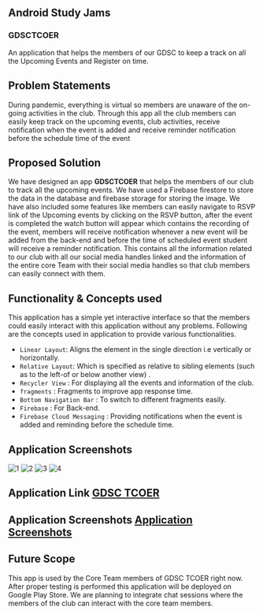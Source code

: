 ## **Android Study Jams**

### **GDSCTCOER**

An application that helps the members of our GDSC to keep a track on all the Upcoming Events and Register on time.

## **Problem Statements** 

During pandemic, everything is virtual so members are unaware of the on-going activities in the club. Through this app all the club members can easily keep track on the upcoming events, club activities, receive notification when the event is added and receive reminder notification before the schedule time of the event

## **Proposed Solution**

We have designed an app **GDSCTCOER** that helps the members of our club to track all the upcoming events. We have used a Firebase firestore to store the data in the database and firebase storage for storing the image. We have also included some features like members can easily navigate to RSVP link of the Upcoming events by clicking on the RSVP button, after the event is completed the watch button will appear which contains the recording of the event, members will receive notification whenever a new event will be added from the back-end and before the time of scheduled event student will receive a reminder notification. This contains all the information related to our club with all our social media handles linked and the information of the entire core Team with their social media handles so that club members can easily connect with them.

## **Functionality & Concepts used**

This application has a simple yet interactive interface so that the members could easily interact with this application without any problems. Following are the concepts used in application to provide various functionalities.

- `Linear Layout`: Aligns the element in the single direction i.e vertically or horizontally.
- `Relative Layout`: Which is specified as relative to sibling elements (such as to the left-of or below another view) .
- `Recycler View` : For displaying all the events and information of the club.
- `fragments` : Fragments to improve app response time.
- `Bottom Navigation Bar` : To switch to different fragments easily.
- `Firebase` : For Back-end.
- `Firebase Cloud Messaging` : Providing notifications when the event is added and reminding before the schedule time.

## Application Screenshots

![1](https://user-images.githubusercontent.com/51884003/148765469-321f7b5c-6b1a-4d93-a61e-1278c742e350.JPG)
![2](https://user-images.githubusercontent.com/51884003/148765456-1e855943-bb55-49bd-aeaf-2893561dfbcb.JPG)
![3](https://user-images.githubusercontent.com/51884003/148765460-71c13ab0-478e-40c0-a466-4784f39637d1.JPG)
![4](https://user-images.githubusercontent.com/51884003/148765466-42e9cd7e-f7dc-4fa6-bfcb-94fa74ac0368.JPG)

## Application Link [GDSC TCOER](https://drive.google.com/drive/folders/1Ki2hQ5OWNM3yD0YDWR6wtCjTSrQBnVeL?usp=sharing)
## Application Screenshots [Application Screenshots](https://drive.google.com/drive/folders/1Ki2hQ5OWNM3yD0YDWR6wtCjTSrQBnVeL?usp=sharing)

## Future Scope 
This app is used by the Core Team members of GDSC TCOER right now. After proper testing is performed this application will be deployed on Google Play Store. We are planning to integrate chat sessions where the members of the club can interact with the core team members.



